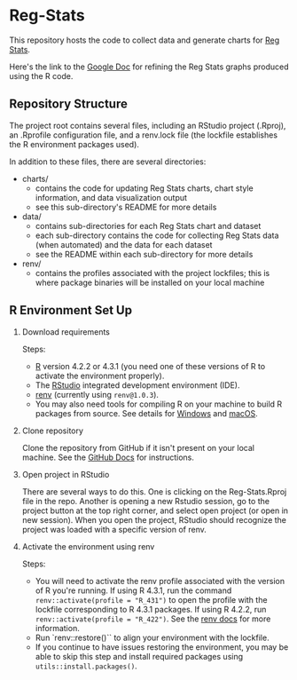 # Reg-Stats

This repository hosts the code to collect data and generate charts for [Reg Stats](https://regulatorystudies.columbian.gwu.edu/reg-stats).

Here's the link to the [Google Doc](https://docs.google.com/document/d/1pQQu7yoeK4lwNrdivAv0leKfLfZNB6z1LC54mNkv92c/edit?usp=sharing) for refining the Reg Stats graphs produced using the R code.

## Repository Structure

The project root contains several files, including an RStudio project (.Rproj), an .Rprofile configuration file, and a renv.lock file (the lockfile establishes the R environment packages used).

In addition to these files, there are several directories:

- charts/
  - contains the code for updating Reg Stats charts, chart style information, and data visualization output
  - see this sub-directory's README for more details
- data/
  - contains sub-directories for each Reg Stats chart and dataset
  - each sub-directory contains the code for collecting Reg Stats data (when automated) and the data for each dataset
  - see the README within each sub-directory for more details
- renv/
  - contains the profiles associated with the project lockfiles; this is where package binaries will be installed on your local machine

## R Environment Set Up

1. Download requirements  

    Steps:
     - [R](https://cran.rstudio.com/) version 4.2.2 or 4.3.1 (you need one of these versions of R to activate the environment properly).  
     - The [RStudio](https://posit.co/download/rstudio-desktop/) integrated development environment (IDE).  
     - [renv](https://rstudio.github.io/renv/index.html) (currently using `renv@1.0.3`).  
     - You may also need tools for compiling R on your machine to build R packages from source. See details for [Windows](https://cran.rstudio.com/bin/windows/Rtools/rtools40.html) and [macOS](https://cran.r-project.org/bin/macosx/tools/).  

2. Clone repository  
  
    Clone the repository from GitHub if it isn't present on your local machine. See the [GitHub Docs](https://docs.github.com/en/repositories/creating-and-managing-repositories/cloning-a-repository) for instructions.  

3. Open project in RStudio  

    There are several ways to do this. One is clicking on the Reg-Stats.Rproj file in the repo. Another is opening a new Rstudio session, go to the project button at the top right corner, and select open project (or open in new session). When you open the project, RStudio should recognize the project was loaded with a specific version of renv.  

4. Activate the environment using renv  

    Steps:
      - You will need to activate the renv profile associated with the version of R you're running. If using R 4.3.1, run the command `renv::activate(profile = "R_431")` to open the profile with the lockfile corresponding to R 4.3.1 packages. If using R 4.2.2, run `renv::activate(profile = "R_422")`. See the [renv docs](https://rstudio.github.io/renv/articles/profiles.html) for more information.  
      - Run `renv::restore()`` to align your environment with the lockfile.  
      - If you continue to have issues restoring the environment, you may be able to skip this step and install required packages using `utils::install.packages()`.  
